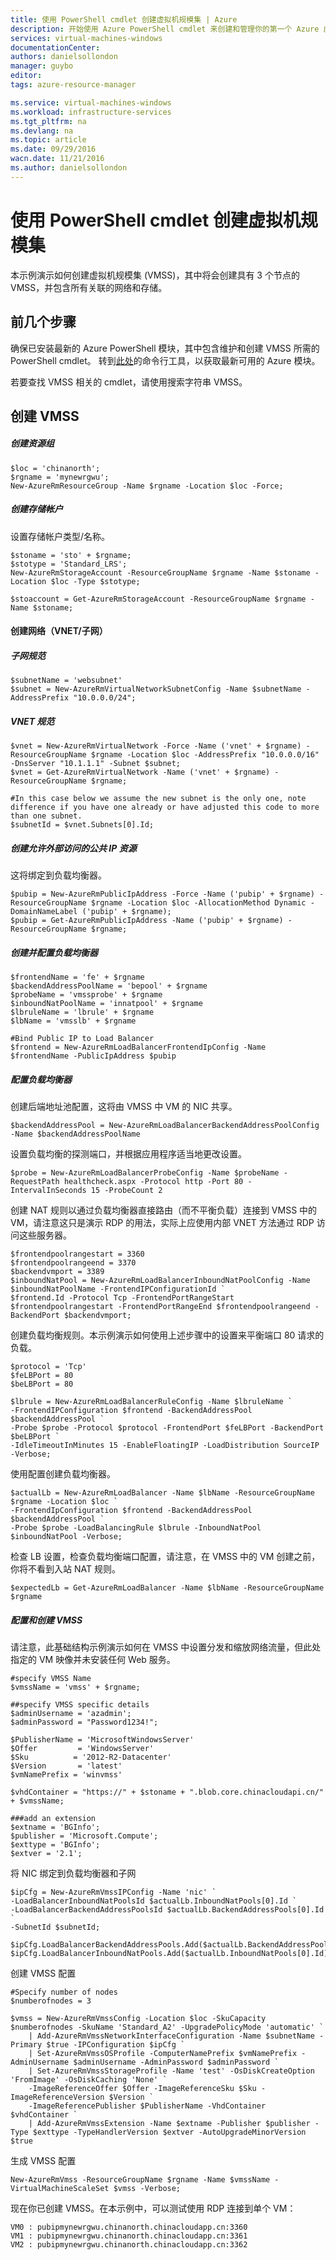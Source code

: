 ```yaml
---
title: 使用 PowerShell cmdlet 创建虚拟机规模集 | Azure
description: 开始使用 Azure PowerShell cmdlet 来创建和管理你的第一个 Azure 虚拟机规模集
services: virtual-machines-windows
documentationCenter: 
authors: danielsollondon
manager: guybo
editor: 
tags: azure-resource-manager

ms.service: virtual-machines-windows
ms.workload: infrastructure-services
ms.tgt_pltfrm: na
ms.devlang: na
ms.topic: article
ms.date: 09/29/2016
wacn.date: 11/21/2016
ms.author: danielsollondon
---
```


# 使用 PowerShell cmdlet 创建虚拟机规模集

本示例演示如何创建虚拟机规模集 (VMSS)，其中将会创建具有 3 个节点的 VMSS，并包含所有关联的网络和存储。

## 前几个步骤
确保已安装最新的 Azure PowerShell 模块，其中包含维护和创建 VMSS 所需的 PowerShell cmdlet。
转到[此处](http://aka.ms/webpi-azps)的命令行工具，以获取最新可用的 Azure 模块。

若要查找 VMSS 相关的 cmdlet，请使用搜索字符串 VMSS。

## 创建 VMSS

##### 创建资源组

	$loc = 'chinanorth';
	$rgname = 'mynewrgwu';
	New-AzureRmResourceGroup -Name $rgname -Location $loc -Force;

##### 创建存储帐户

设置存储帐户类型/名称。

	$stoname = 'sto' + $rgname;
	$stotype = 'Standard_LRS';
	New-AzureRmStorageAccount -ResourceGroupName $rgname -Name $stoname -Location $loc -Type $stotype;

	$stoaccount = Get-AzureRmStorageAccount -ResourceGroupName $rgname -Name $stoname;

#### 创建网络（VNET/子网）

##### 子网规范

	$subnetName = 'websubnet'
	$subnet = New-AzureRmVirtualNetworkSubnetConfig -Name $subnetName -AddressPrefix "10.0.0.0/24";

##### VNET 规范

	$vnet = New-AzureRmVirtualNetwork -Force -Name ('vnet' + $rgname) -ResourceGroupName $rgname -Location $loc -AddressPrefix "10.0.0.0/16" -DnsServer "10.1.1.1" -Subnet $subnet;
	$vnet = Get-AzureRmVirtualNetwork -Name ('vnet' + $rgname) -ResourceGroupName $rgname;

	#In this case below we assume the new subnet is the only one, note difference if you have one already or have adjusted this code to more than one subnet.
	$subnetId = $vnet.Subnets[0].Id;

##### 创建允许外部访问的公共 IP 资源

这将绑定到负载均衡器。

	$pubip = New-AzureRmPublicIpAddress -Force -Name ('pubip' + $rgname) -ResourceGroupName $rgname -Location $loc -AllocationMethod Dynamic -DomainNameLabel ('pubip' + $rgname);
	$pubip = Get-AzureRmPublicIpAddress -Name ('pubip' + $rgname) -ResourceGroupName $rgname;

##### 创建并配置负载均衡器

	$frontendName = 'fe' + $rgname
	$backendAddressPoolName = 'bepool' + $rgname
	$probeName = 'vmssprobe' + $rgname
	$inboundNatPoolName = 'innatpool' + $rgname
	$lbruleName = 'lbrule' + $rgname
	$lbName = 'vmsslb' + $rgname

	#Bind Public IP to Load Balancer
	$frontend = New-AzureRmLoadBalancerFrontendIpConfig -Name $frontendName -PublicIpAddress $pubip

##### 配置负载均衡器
创建后端地址池配置，这将由 VMSS 中 VM 的 NIC 共享。

	$backendAddressPool = New-AzureRmLoadBalancerBackendAddressPoolConfig -Name $backendAddressPoolName

设置负载均衡的探测端口，并根据应用程序适当地更改设置。

	$probe = New-AzureRmLoadBalancerProbeConfig -Name $probeName -RequestPath healthcheck.aspx -Protocol http -Port 80 -IntervalInSeconds 15 -ProbeCount 2

创建 NAT 规则以通过负载均衡器直接路由（而不平衡负载）连接到 VMSS 中的 VM，请注意这只是演示 RDP 的用法，实际上应使用内部 VNET 方法通过 RDP 访问这些服务器。

	$frontendpoolrangestart = 3360
	$frontendpoolrangeend = 3370
	$backendvmport = 3389
	$inboundNatPool = New-AzureRmLoadBalancerInboundNatPoolConfig -Name $inboundNatPoolName -FrontendIPConfigurationId `
	$frontend.Id -Protocol Tcp -FrontendPortRangeStart $frontendpoolrangestart -FrontendPortRangeEnd $frontendpoolrangeend -BackendPort $backendvmport;

创建负载均衡规则。本示例演示如何使用上述步骤中的设置来平衡端口 80 请求的负载。

	$protocol = 'Tcp'
	$feLBPort = 80
	$beLBPort = 80

	$lbrule = New-AzureRmLoadBalancerRuleConfig -Name $lbruleName `
	-FrontendIPConfiguration $frontend -BackendAddressPool $backendAddressPool `
	-Probe $probe -Protocol $protocol -FrontendPort $feLBPort -BackendPort $beLBPort `
	-IdleTimeoutInMinutes 15 -EnableFloatingIP -LoadDistribution SourceIP -Verbose;

使用配置创建负载均衡器。

	$actualLb = New-AzureRmLoadBalancer -Name $lbName -ResourceGroupName $rgname -Location $loc `
	-FrontendIpConfiguration $frontend -BackendAddressPool $backendAddressPool `
	-Probe $probe -LoadBalancingRule $lbrule -InboundNatPool $inboundNatPool -Verbose;

检查 LB 设置，检查负载均衡端口配置，请注意，在 VMSS 中的 VM 创建之前，你将不看到入站 NAT 规则。

	$expectedLb = Get-AzureRmLoadBalancer -Name $lbName -ResourceGroupName $rgname

##### 配置和创建 VMSS

请注意，此基础结构示例演示如何在 VMSS 中设置分发和缩放网络流量，但此处指定的 VM 映像并未安装任何 Web 服务。

	#specify VMSS Name
	$vmssName = 'vmss' + $rgname;

	##specify VMSS specific details
	$adminUsername = 'azadmin';
	$adminPassword = "Password1234!";

	$PublisherName = 'MicrosoftWindowsServer'
	$Offer         = 'WindowsServer'
	$Sku          = '2012-R2-Datacenter'
	$Version       = 'latest'
	$vmNamePrefix = 'winvmss'

	$vhdContainer = "https://" + $stoname + ".blob.core.chinacloudapi.cn/" + $vmssName;

	###add an extension
	$extname = 'BGInfo';
	$publisher = 'Microsoft.Compute';
	$exttype = 'BGInfo';
	$extver = '2.1';

将 NIC 绑定到负载均衡器和子网

	$ipCfg = New-AzureRmVmssIPConfig -Name 'nic' `
	-LoadBalancerInboundNatPoolsId $actualLb.InboundNatPools[0].Id `
	-LoadBalancerBackendAddressPoolsId $actualLb.BackendAddressPools[0].Id `
	-SubnetId $subnetId;

	$ipCfg.LoadBalancerBackendAddressPools.Add($actualLb.BackendAddressPools[0].Id);
	$ipCfg.LoadBalancerInboundNatPools.Add($actualLb.InboundNatPools[0].Id);

创建 VMSS 配置

	#Specify number of nodes
	$numberofnodes = 3

	$vmss = New-AzureRmVmssConfig -Location $loc -SkuCapacity $numberofnodes -SkuName 'Standard_A2' -UpgradePolicyMode 'automatic' `
		| Add-AzureRmVmssNetworkInterfaceConfiguration -Name $subnetName -Primary $true -IPConfiguration $ipCfg `
		| Set-AzureRmVmssOSProfile -ComputerNamePrefix $vmNamePrefix -AdminUsername $adminUsername -AdminPassword $adminPassword `
		| Set-AzureRmVmssStorageProfile -Name 'test' -OsDiskCreateOption 'FromImage' -OsDiskCaching 'None' `
		-ImageReferenceOffer $Offer -ImageReferenceSku $Sku -ImageReferenceVersion $Version `
		-ImageReferencePublisher $PublisherName -VhdContainer $vhdContainer `
		| Add-AzureRmVmssExtension -Name $extname -Publisher $publisher -Type $exttype -TypeHandlerVersion $extver -AutoUpgradeMinorVersion $true

生成 VMSS 配置

	New-AzureRmVmss -ResourceGroupName $rgname -Name $vmssName -VirtualMachineScaleSet $vmss -Verbose;

现在你已创建 VMSS。在本示例中，可以测试使用 RDP 连接到单个 VM：

	VM0 : pubipmynewrgwu.chinanorth.chinacloudapp.cn:3360
	VM1 : pubipmynewrgwu.chinanorth.chinacloudapp.cn:3361
	VM2 : pubipmynewrgwu.chinanorth.chinacloudapp.cn:3362

<!---HONumber=Mooncake_0425_2016-->